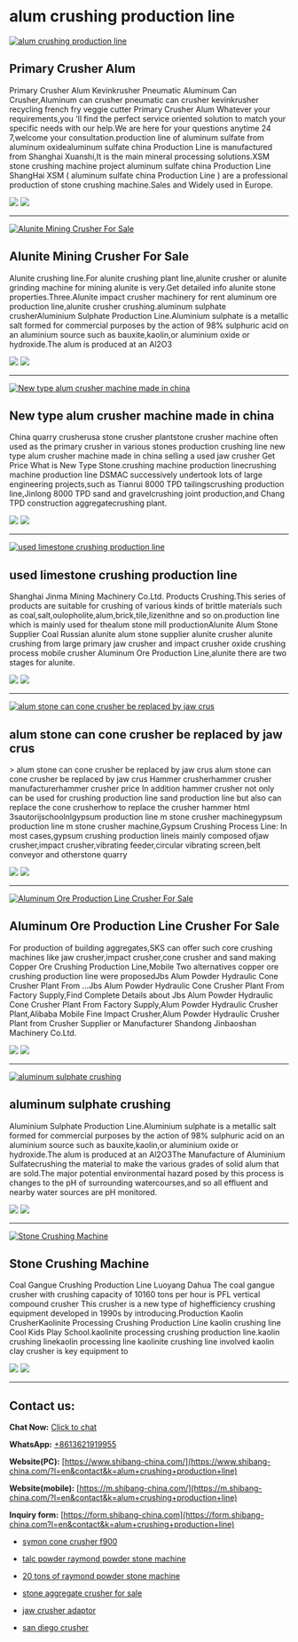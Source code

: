 # alum crushing production line

<a href="https://swt.shibang-china.com/?l=en&img&k=alum+crushing+production+line" target="_blank">![alum crushing production line](http://static.shibang-china.com/all-800x300/1512.jpg)</a>

## Primary Crusher Alum
Primary Crusher Alum Kevinkrusher Pneumatic Aluminum Can Crusher,Aluminum can crusher pneumatic can crusher kevinkrusher recycling french fry veggie cutter Primary Crusher Alum Whatever your requirements,you 'll find the perfect service oriented solution to match your specific needs with our help.We are here for your questions anytime 24 7,welcome your consultation.production line of aluminum sulfate from aluminum oxidealuminum sulfate china Production Line is manufactured from Shanghai Xuanshi,It is the main mineral processing solutions.XSM stone crushing machine project aluminum sulfate china Production Line ShangHai XSM ( aluminum sulfate china Production Line ) are a professional production of stone crushing machine.Sales and Widely used in Europe.


<a href="https://whatsapp.shibangsoft.com/WhatsApp.php" target="_blank" title="WhatsApp">![](http://static.shibang-china.com/icon/whatsapp.png)</a> <a href="https://swt.shibang-china.com/?l=en&icon&k=alum+crushing+production+line" target="_blank">![](http://static.shibang-china.com/icon/chat-en.png)</a>

---

<a href="https://swt.shibang-china.com/?l=en&img&k=alum+crushing+production+line" target="_blank">![Alunite Mining Crusher For Sale](http://static.shibang-china.com/all-800x300/184.jpg)</a>

## Alunite Mining Crusher For Sale
Alunite crushing line.For alunite crushing plant line,alunite crusher or alunite grinding machine for mining alunite is very.Get detailed info alunite stone properties.Three.Alunite impact crusher machinery for rent aluminum ore production line,alunite crusher crushing.aluminum sulphate crusherAluminium Sulphate Production Line.Aluminium sulphate is a metallic salt formed for commercial purposes by the action of 98% sulphuric acid on an aluminium source such as bauxite,kaolin,or aluminium oxide or hydroxide.The alum is produced at an Al2O3


<a href="https://whatsapp.shibangsoft.com/WhatsApp.php" target="_blank" title="WhatsApp">![](http://static.shibang-china.com/icon/whatsapp.png)</a> <a href="https://swt.shibang-china.com/?l=en&icon&k=alum+crushing+production+line" target="_blank">![](http://static.shibang-china.com/icon/chat-en.png)</a>

---

<a href="https://swt.shibang-china.com/?l=en&img&k=alum+crushing+production+line" target="_blank">![New type alum crusher machine made in china](http://static.shibang-china.com/all-800x300/76.jpg)</a>

## New type alum crusher machine made in china
China quarry crusherusa stone crusher plantstone crusher machine often used as the primary crusher in various stones production crushing line new type alum crusher machine made in china selling a used jaw crusher Get Price What is New Type Stone.crushing machine production linecrushing machine production line DSMAC successively undertook lots of large engineering projects,such as Tianrui 8000 TPD tailingscrushing production line,Jinlong 8000 TPD sand and gravelcrushing joint production,and Chang TPD construction aggregatecrushing plant.


<a href="https://whatsapp.shibangsoft.com/WhatsApp.php" target="_blank" title="WhatsApp">![](http://static.shibang-china.com/icon/whatsapp.png)</a> <a href="https://swt.shibang-china.com/?l=en&icon&k=alum+crushing+production+line" target="_blank">![](http://static.shibang-china.com/icon/chat-en.png)</a>

---

<a href="https://swt.shibang-china.com/?l=en&img&k=alum+crushing+production+line" target="_blank">![used limestone crushing production line](http://static.shibang-china.com/all-800x300/194.jpg)</a>

## used limestone crushing production line
Shanghai Jinma Mining Machinery Co.Ltd. Products Crushing.This series of products are suitable for crushing of various kinds of brittle materials such as coal,salt,oulopholite,alum,brick,tile,lizenithne and so on.production line which is mainly used for thealum stone mill productionAlunite Alum Stone Supplier Coal Russian alunite alum stone supplier alunite crusher alunite crushing from large primary jaw crusher and impact crusher oxide crushing process mobile crusher Aluminum Ore Production Line,alunite there are two stages for alunite.


<a href="https://whatsapp.shibangsoft.com/WhatsApp.php" target="_blank" title="WhatsApp">![](http://static.shibang-china.com/icon/whatsapp.png)</a> <a href="https://swt.shibang-china.com/?l=en&icon&k=alum+crushing+production+line" target="_blank">![](http://static.shibang-china.com/icon/chat-en.png)</a>

---

<a href="https://swt.shibang-china.com/?l=en&img&k=alum+crushing+production+line" target="_blank">![alum stone can cone crusher be replaced by jaw crus](http://static.shibang-china.com/all-800x300/660.jpg)</a>

## alum stone can cone crusher be replaced by jaw crus
&gt; alum stone can cone crusher be replaced by jaw crus alum stone can cone crusher be replaced by jaw crus Hammer crusherhammer crusher manufacturerhammer crusher price In addition hammer crusher not only can be used for crushing production line sand production line but also can replace the cone crusherhow to replace the crusher hammer html 3sautorijschoolnlgypsum production line m stone crusher machinegypsum production line m stone crusher machine,Gypsum Crushing Process Line: In most cases,gypsum crushing production lineis mainly composed ofjaw crusher,impact crusher,vibrating feeder,circular vibrating screen,belt conveyor and otherstone quarry


<a href="https://whatsapp.shibangsoft.com/WhatsApp.php" target="_blank" title="WhatsApp">![](http://static.shibang-china.com/icon/whatsapp.png)</a> <a href="https://swt.shibang-china.com/?l=en&icon&k=alum+crushing+production+line" target="_blank">![](http://static.shibang-china.com/icon/chat-en.png)</a>

---

<a href="https://swt.shibang-china.com/?l=en&img&k=alum+crushing+production+line" target="_blank">![Aluminum Ore Production Line Crusher For Sale](http://static.shibang-china.com/all-800x300/509.jpg)</a>

## Aluminum Ore Production Line Crusher For Sale
For production of building aggregates,SKS can offer such core crushing machines like jaw crusher,impact crusher,cone crusher and sand making Copper Ore Crushing Production Line,Mobile Two alternatives copper ore crushing production line were proposedJbs Alum Powder Hydraulic Cone Crusher Plant From …Jbs Alum Powder Hydraulic Cone Crusher Plant From Factory Supply,Find Complete Details about Jbs Alum Powder Hydraulic Cone Crusher Plant From Factory Supply,Alum Powder Hydraulic Crusher Plant,Alibaba Mobile Fine Impact Crusher,Alum Powder Hydraulic Crusher Plant from Crusher Supplier or Manufacturer Shandong Jinbaoshan Machinery Co.Ltd.


<a href="https://whatsapp.shibangsoft.com/WhatsApp.php" target="_blank" title="WhatsApp">![](http://static.shibang-china.com/icon/whatsapp.png)</a> <a href="https://swt.shibang-china.com/?l=en&icon&k=alum+crushing+production+line" target="_blank">![](http://static.shibang-china.com/icon/chat-en.png)</a>

---

<a href="https://swt.shibang-china.com/?l=en&img&k=alum+crushing+production+line" target="_blank">![aluminum sulphate crushing](http://static.shibang-china.com/all-800x300/1295.jpg)</a>

## aluminum sulphate crushing
Aluminium Sulphate Production Line.Aluminium sulphate is a metallic salt formed for commercial purposes by the action of 98% sulphuric acid on an aluminium source such as bauxite,kaolin,or aluminium oxide or hydroxide.The alum is produced at an Al2O3The Manufacture of Aluminium Sulfatecrushing the material to make the various grades of solid alum that are sold.The major potential environmental hazard posed by this process is changes to the pH of surrounding watercourses,and so all effluent and nearby water sources are pH monitored.


<a href="https://whatsapp.shibangsoft.com/WhatsApp.php" target="_blank" title="WhatsApp">![](http://static.shibang-china.com/icon/whatsapp.png)</a> <a href="https://swt.shibang-china.com/?l=en&icon&k=alum+crushing+production+line" target="_blank">![](http://static.shibang-china.com/icon/chat-en.png)</a>

---

<a href="https://swt.shibang-china.com/?l=en&img&k=alum+crushing+production+line" target="_blank">![Stone Crushing Machine](http://static.shibang-china.com/all-800x300/959.jpg)</a>

## Stone Crushing Machine
Coal Gangue Crushing Production Line Luoyang Dahua The coal gangue crusher with crushing capacity of 10160 tons per hour is PFL vertical compound crusher This crusher is a new type of highefficiency crushing equipment developed in 1990s by introducing.Production Kaolin CrusherKaolinite Processing Crushing Production Line kaolin crushing line Cool Kids Play School.kaolinite processing crushing production line.kaolin crushing linekaolin processing line kaolinite crushing line involved kaolin clay crusher is key equipment to


<a href="https://whatsapp.shibangsoft.com/WhatsApp.php" target="_blank" title="WhatsApp">![](http://static.shibang-china.com/icon/whatsapp.png)</a> <a href="https://swt.shibang-china.com/?l=en&icon&k=alum+crushing+production+line" target="_blank">![](http://static.shibang-china.com/icon/chat-en.png)</a>

---
## Contact us:

**Chat Now:** [Click to chat](https://swt.shibang-china.com?l=en&contact&k=alum+crushing+production+line)

**WhatsApp:**  [+8613621919955](https://whatsapp.shibangsoft.com/WhatsApp.php)

**Website(PC):** [https://www.shibang-china.com/](https://www.shibang-china.com/?l=en&contact&k=alum+crushing+production+line)

**Website(mobile):** [https://m.shibang-china.com/](https://m.shibang-china.com/?l=en&contact&k=alum+crushing+production+line)

**Inquiry form:** [https://form.shibang-china.com](https://form.shibang-china.com?l=en&contact&k=alum+crushing+production+line)

* [symon cone crusher f900](../168/symon%20cone%20crusher%20f900.md)

* [talc powder raymond powder stone machine](../163/talc%20powder%20raymond%20powder%20stone%20machine.md)

* [20 tons of raymond powder stone machine](../164/20%20tons%20of%20raymond%20powder%20stone%20machine.md)

* [stone aggregate crusher for sale](../161/stone%20aggregate%20crusher%20for%20sale.md)

* [jaw crusher adaptor](../166/jaw%20crusher%20adaptor.md)

* [san diego crusher](../170/san%20diego%20crusher.md)